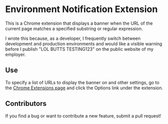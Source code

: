# Environment Notification Extension

This is a Chrome extension that displays a banner when the URL of the current page matches a specified substring or
regular expression.

I wrote this because, as a developer, I frequently switch between development and production
environments and would like a visible warning before I publish "LOL BUTTS TESTING123" on the public website of my employer.

## Use

To specify a list of URLs to display the banner on and other settings, go to the
[Chrome Extensions page](chrome://extensions) and click the Options link under the extension.

## Contributors

If you find a bug or want to contribute a new feature, submit a pull request!


